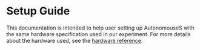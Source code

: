 # Setup Guide

This documentation is intended to help user setting up AutonomouseS with the same hardware specification used in our experiment. For more details about the hardware used, see the [hardware reference](./hardwareReference.md).
